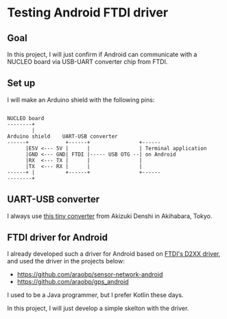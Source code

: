# Testing Android FTDI driver

## Goal

In this project, I will just confirm if Android can communicate with a NUCLEO board via USB-UART converter chip from FTDI.

## Set up

I will make an Arduino shield with the following pins:

```

NUCLEO board
--------+
        |
Arduino shield    UART-USB converter
------+            +------+                +------
      |E5V <--- 5V |      |                | Terminal application
      |GND <--- GND| FTDI |----- USB OTG --| on Android
      |RX  <--- TX |      |                |
      |TX  <--- RX |      |                |
------+ |          +------+                +------
--------+
```

## UART-USB converter

I always use [this tiny converter](http://akizukidenshi.com/catalog/g/gM-08461/) from Akizuki Denshi in Akihabara, Tokyo.

## FTDI driver for Android

I already developed such a driver for Android based on [FTDI's D2XX driver](https://www.ftdichip.com/Android.htm), and used the driver in the projects below:
- https://github.com/araobp/sensor-network-android
- https://github.com/araobp/gps_android

I used to be a Java programmer, but I prefer Kotlin these days.

In this project, I will just develop a simple skelton with the driver.
